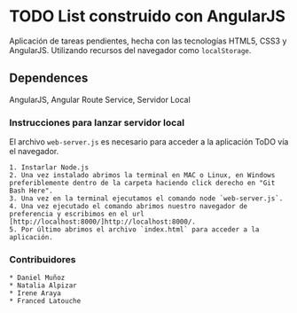 TODO List construido con AngularJS
=======

Aplicación de tareas pendientes, hecha con las tecnologías HTML5, CSS3 y AngularJS. Utilizando recursos del navegador como `localStorage`.

Dependences
-----------
AngularJS, Angular Route Service, Servidor Local


### Instrucciones para lanzar servidor local
El archivo `web-server.js` es necesario para acceder a la aplicación ToDO vía el navegador.

    1. Instarlar Node.js
    2. Una vez instalado abrimos la terminal en MAC o Linux, en Windows preferiblemente dentro de la carpeta haciendo click derecho en "Git Bash Here".
    3. Una vez en la terminal ejecutamos el comando node `web-server.js`.
    4. Una vez ejecutado el comando abrimos nuestro navegador de preferencia y escribimos en el url [http://localhost:8000/]http://localhost:8000/.
    5. Por último abrimos el archivo `index.html` para acceder a la aplicación.

### Contribuidores
    * Daniel Muñoz
    * Natalia Alpizar
    * Irene Araya
    * Franced Latouche